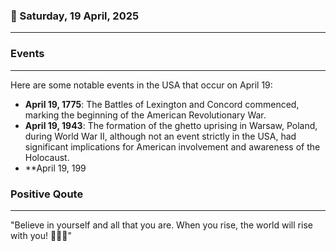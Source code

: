 ### 📅 Saturday, 19 April, 2025
------
### Events
------
Here are some notable events in the USA that occur on April 19:

- **April 19, 1775**: The Battles of Lexington and Concord commenced, marking the beginning of the American Revolutionary War.
- **April 19, 1943**: The formation of the ghetto uprising in Warsaw, Poland, during World War II, although not an event strictly in the USA, had significant implications for American involvement and awareness of the Holocaust.
- **April 19, 199
### Positive Qoute
------
"Believe in yourself and all that you are. When you rise, the world will rise with you! 🌟✨💪"
